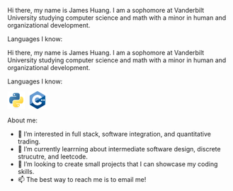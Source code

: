 Hi there, my name is James Huang.
I am a sophomore at Vanderbilt University studying computer science and math with a minor in human and organizational development.

Languages I know:

Hi there, my name is James Huang.
I am a sophomore at Vanderbilt University studying computer science and math with a minor in human and organizational development.

Languages I know:

  <img src= "https://github.com/devicons/devicon/blob/master/icons/python/python-original.svg" title="Python" alt="Python" width="40" height="40"/>&nbsp;
    <img src="https://github.com/devicons/devicon/blob/master/icons/cplusplus/cplusplus-original.svg" title="C++" alt="C++" width="40" height="40"/>&nbsp;

About me:
- 👀 I’m interested in full stack, software integration, and quantitative trading.
- 🌱 I’m currently learrning about intermediate software design, discrete strucutre, and leetcode.
- 💞️ I’m looking to create small projects that I can showcase my coding skills.
- 📫 The best way to reach me is to email me!

